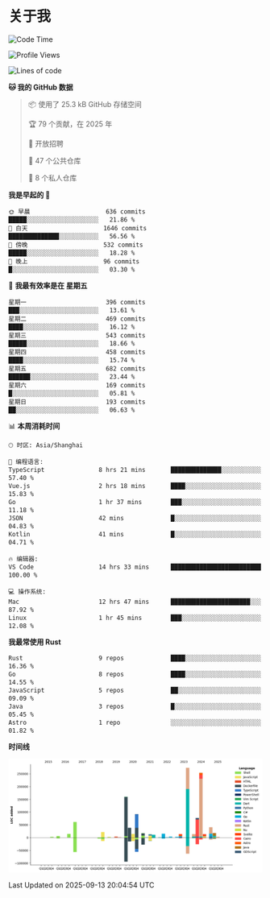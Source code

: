 # 关于我

<!--START_SECTION:waka-->
![Code Time](http://img.shields.io/badge/Code%20Time-4%2C109%20hrs%2031%20mins-blue)

![Profile Views](http://img.shields.io/badge/%E4%B8%AA%E4%BA%BA%E8%B5%84%E6%96%99%E8%A7%82%E7%9C%8B%E6%AC%A1%E6%95%B0-0-blue)

![Lines of code](https://img.shields.io/badge/%E4%BB%8E%E3%80%8CHello%20World%E3%80%8D%E8%B5%B7%E6%88%91%E5%B7%B2%E7%BB%8F%E5%86%99%E4%BA%86-1.2%20million%20%E8%A1%8C%E4%BB%A3%E7%A0%81-blue)

**🐱 我的 GitHub 数据** 

> 📦  使用了 25.3 kB GitHub 存储空间 
 > 
> 🏆 79 个贡献，在 2025 年
 > 
> 💼 开放招聘
 > 
> 📜 47 个公共仓库 
 > 
> 🔑 8 个私人仓库 
 > 
**我是早起的 🐤** 

```text
🌞 早晨                     636 commits         █████░░░░░░░░░░░░░░░░░░░░   21.86 % 
🌆 白天                     1646 commits        ██████████████░░░░░░░░░░░   56.56 % 
🌃 傍晚                     532 commits         █████░░░░░░░░░░░░░░░░░░░░   18.28 % 
🌙 晚上                     96 commits          █░░░░░░░░░░░░░░░░░░░░░░░░   03.30 % 
```
📅 **我最有效率是在 星期五** 

```text
星期一                      396 commits         ███░░░░░░░░░░░░░░░░░░░░░░   13.61 % 
星期二                      469 commits         ████░░░░░░░░░░░░░░░░░░░░░   16.12 % 
星期三                      543 commits         █████░░░░░░░░░░░░░░░░░░░░   18.66 % 
星期四                      458 commits         ████░░░░░░░░░░░░░░░░░░░░░   15.74 % 
星期五                      682 commits         ██████░░░░░░░░░░░░░░░░░░░   23.44 % 
星期六                      169 commits         █░░░░░░░░░░░░░░░░░░░░░░░░   05.81 % 
星期日                      193 commits         ██░░░░░░░░░░░░░░░░░░░░░░░   06.63 % 
```


📊 **本周消耗时间** 

```text
🕑︎ 时区: Asia/Shanghai

💬 编程语言: 
TypeScript               8 hrs 21 mins       ██████████████░░░░░░░░░░░   57.40 % 
Vue.js                   2 hrs 18 mins       ████░░░░░░░░░░░░░░░░░░░░░   15.83 % 
Go                       1 hr 37 mins        ███░░░░░░░░░░░░░░░░░░░░░░   11.18 % 
JSON                     42 mins             █░░░░░░░░░░░░░░░░░░░░░░░░   04.83 % 
Kotlin                   41 mins             █░░░░░░░░░░░░░░░░░░░░░░░░   04.71 % 

🔥 编辑器: 
VS Code                  14 hrs 33 mins      █████████████████████████   100.00 % 

💻 操作系统: 
Mac                      12 hrs 47 mins      ██████████████████████░░░   87.92 % 
Linux                    1 hr 45 mins        ███░░░░░░░░░░░░░░░░░░░░░░   12.08 % 
```

**我最常使用 Rust** 

```text
Rust                     9 repos             ████░░░░░░░░░░░░░░░░░░░░░   16.36 % 
Go                       8 repos             ████░░░░░░░░░░░░░░░░░░░░░   14.55 % 
JavaScript               5 repos             ██░░░░░░░░░░░░░░░░░░░░░░░   09.09 % 
Java                     3 repos             █░░░░░░░░░░░░░░░░░░░░░░░░   05.45 % 
Astro                    1 repo              ░░░░░░░░░░░░░░░░░░░░░░░░░   01.82 % 
```



**时间线**

![Lines of Code chart](https://raw.githubusercontent.com/catusax/catusax/master/assets/bar_graph.png)


 Last Updated on 2025-09-13 20:04:54 UTC
<!--END_SECTION:waka-->
